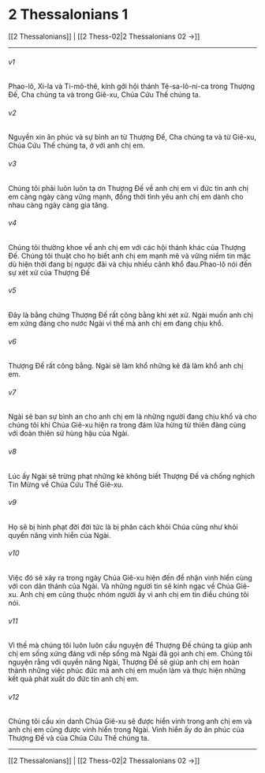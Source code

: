 # 2 Thessalonians 1

[[2 Thessalonians]] | [[2 Thess-02|2 Thessalonians 02 →]]
***



###### v1 
Phao-lô, Xi-la và Ti-mô-thê, kính gởi hội thánh Tê-sa-lô-ni-ca trong Thượng Đế, Cha chúng ta và trong Giê-xu, Chúa Cứu Thế chúng ta. 

###### v2 
Nguyền xin ân phúc và sự bình an từ Thượng Đế, Cha chúng ta và từ Giê-xu, Chúa Cứu Thế chúng ta, ở với anh chị em. 

###### v3 
Chúng tôi phải luôn luôn tạ ơn Thượng Đế về anh chị em vì đức tin anh chị em càng ngày càng vững mạnh, đồng thời tình yêu anh chị em dành cho nhau càng ngày càng gia tăng. 

###### v4 
Chúng tôi thường khoe về anh chị em với các hội thánh khác của Thượng Đế. Chúng tôi thuật cho họ biết anh chị em mạnh mẽ và vững niềm tin mặc dù hiện thời đang bị ngược đãi và chịu nhiều cảnh khổ đau.Phao-lô nói đến sự xét xử của Thượng Đế 

###### v5 
Đây là bằng chứng Thượng Đế rất công bằng khi xét xử. Ngài muốn anh chị em xứng đáng cho nước Ngài vì thế mà anh chị em đang chịu khổ. 

###### v6 
Thượng Đế rất công bằng. Ngài sẽ làm khổ những kẻ đã làm khổ anh chị em. 

###### v7 
Ngài sẽ ban sự bình an cho anh chị em là những người đang chịu khổ và cho chúng tôi khi Chúa Giê-xu hiện ra trong đám lửa hừng từ thiên đàng cùng với đoàn thiên sứ hùng hậu của Ngài. 

###### v8 
Lúc ấy Ngài sẽ trừng phạt những kẻ không biết Thượng Đế và chống nghịch Tin Mừng về Chúa Cứu Thế Giê-xu. 

###### v9 
Họ sẽ bị hình phạt đời đời tức là bị phân cách khỏi Chúa cũng như khỏi quyền năng vinh hiển của Ngài. 

###### v10 
Việc đó sẽ xảy ra trong ngày Chúa Giê-xu hiện đến để nhận vinh hiển cùng với con dân thánh của Ngài. Và những người tin sẽ kinh ngạc về Chúa Giê-xu. Anh chị em cũng thuộc nhóm người ấy vì anh chị em tin điều chúng tôi nói. 

###### v11 
Vì thế mà chúng tôi luôn luôn cầu nguyện để Thượng Đế chúng ta giúp anh chị em sống xứng đáng với nếp sống mà Ngài đã gọi anh chị em. Chúng tôi nguyện rằng với quyền năng Ngài, Thượng Đế sẽ giúp anh chị em hoàn thành những việc phúc đức mà anh chị em muốn làm và thực hiện những kết quả phát xuất do đức tin anh chị em. 

###### v12 
Chúng tôi cầu xin danh Chúa Giê-xu sẽ được hiển vinh trong anh chị em và anh chị em cũng được vinh hiển trong Ngài. Vinh hiển ấy do ân phúc của Thượng Đế và của Chúa Cứu Thế chúng ta.

***
[[2 Thessalonians]] | [[2 Thess-02|2 Thessalonians 02 →]]
